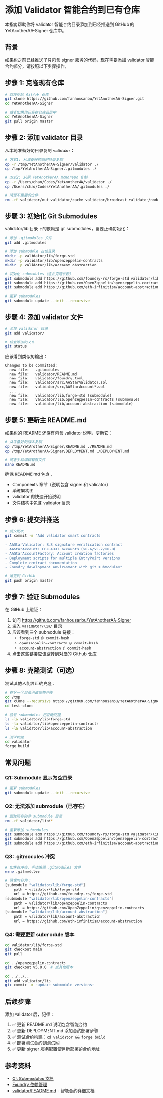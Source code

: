 # 添加 Validator 智能合约到已有仓库

本指南帮助你将 validator 智能合约目录添加到已经推送到 GitHub 的 YetAnotherAA-Signer 仓库中。

## 背景

如果你之前已经推送了只包含 signer 服务的代码，现在需要添加 validator 智能合约部分，请按照以下步骤操作。

## 步骤 1: 克隆现有仓库

```bash
# 克隆你的 GitHub 仓库
git clone https://github.com/fanhousanbu/YetAnotherAA-Signer.git
cd YetAnotherAA-Signer

# 或者如果你已经在仓库目录中
cd YetAnotherAA-Signer
git pull origin master
```

## 步骤 2: 添加 validator 目录

从本地准备好的目录复制 validator：

```bash
# 方式1: 从准备好的临时目录复制
cp -r /tmp/YetAnotherAA-Signer/validator ./
cp /tmp/YetAnotherAA-Signer/.gitmodules ./

# 方式2: 从原 YetAnotherAA monorepo 复制
cp -r /Users/chao/Codes/YetAnotherAA/validator ./
cp /Users/chao/Codes/YetAnotherAA/.gitmodules ./

# 清理不需要的文件
rm -rf validator/out validator/cache validator/broadcast validator/node_modules
```

## 步骤 3: 初始化 Git Submodules

validator/lib 目录下的依赖是 git submodules，需要正确初始化：

```bash
# 添加 .gitmodules 文件
git add .gitmodules

# 添加 submodule 占位目录
mkdir -p validator/lib/forge-std
mkdir -p validator/lib/openzeppelin-contracts
mkdir -p validator/lib/account-abstraction

# 初始化 submodules（这会克隆依赖）
git submodule add https://github.com/foundry-rs/forge-std validator/lib/forge-std
git submodule add https://github.com/OpenZeppelin/openzeppelin-contracts validator/lib/openzeppelin-contracts
git submodule add https://github.com/eth-infinitism/account-abstraction validator/lib/account-abstraction

# 更新 submodules
git submodule update --init --recursive
```

## 步骤 4: 添加 validator 文件

```bash
# 添加 validator 目录
git add validator/

# 检查添加的文件
git status
```

应该看到类似的输出：

```
Changes to be committed:
  new file:   .gitmodules
  new file:   validator/README.md
  new file:   validator/foundry.toml
  new file:   validator/src/AAStarValidator.sol
  new file:   validator/src/AAStarAccount*.sol
  ...
  new file:   validator/lib/forge-std (submodule)
  new file:   validator/lib/openzeppelin-contracts (submodule)
  new file:   validator/lib/account-abstraction (submodule)
```

## 步骤 5: 更新主 README.md

如果你的 README 还没有包含 validator 说明，更新它：

```bash
# 从准备好的版本复制
cp /tmp/YetAnotherAA-Signer/README.md ./README.md
cp /tmp/YetAnotherAA-Signer/DEPLOYMENT.md ./DEPLOYMENT.md

# 或者手动编辑现有文件
nano README.md
```

确保 README.md 包含：
- Components 章节（说明包含 signer 和 validator）
- 系统架构图
- validator 的快速开始说明
- 文件结构中包含 validator 目录

## 步骤 6: 提交并推送

```bash
# 提交更改
git commit -m "Add validator smart contracts

- AAStarValidator: BLS signature verification contract
- AAStarAccount: ERC-4337 accounts (v0.6/v0.7/v0.8)
- AAStarAccountFactory: Account creation factories
- Deployment scripts for multiple EntryPoint versions
- Complete contract documentation
- Foundry development environment with git submodules"

# 推送到 GitHub
git push origin master
```

## 步骤 7: 验证 Submodules

在 GitHub 上验证：

1. 访问 https://github.com/fanhousanbu/YetAnotherAA-Signer
2. 进入 `validator/lib/` 目录
3. 应该看到三个 submodule 链接：
   - `forge-std @ commit-hash`
   - `openzeppelin-contracts @ commit-hash`
   - `account-abstraction @ commit-hash`
4. 点击这些链接应该跳转到对应的 GitHub 仓库

## 步骤 8: 克隆测试（可选）

测试其他人能否正确克隆：

```bash
# 在另一个目录测试完整克隆
cd /tmp
git clone --recursive https://github.com/fanhousanbu/YetAnotherAA-Signer.git test-clone
cd test-clone

# 验证 submodules 已正确克隆
ls -la validator/lib/forge-std
ls -la validator/lib/openzeppelin-contracts
ls -la validator/lib/account-abstraction

# 测试构建
cd validator
forge build
```

## 常见问题

### Q1: Submodule 显示为空目录

```bash
# 更新 submodules
git submodule update --init --recursive
```

### Q2: 无法添加 submodule（已存在）

```bash
# 删除现有的非 submodule 目录
rm -rf validator/lib/*

# 重新添加 submodules
git submodule add https://github.com/foundry-rs/forge-std validator/lib/forge-std
git submodule add https://github.com/OpenZeppelin/openzeppelin-contracts validator/lib/openzeppelin-contracts
git submodule add https://github.com/eth-infinitism/account-abstraction validator/lib/account-abstraction
```

### Q3: .gitmodules 冲突

```bash
# 如果有冲突，手动编辑 .gitmodules 文件
nano .gitmodules

# 确保内容为：
[submodule "validator/lib/forge-std"]
	path = validator/lib/forge-std
	url = https://github.com/foundry-rs/forge-std
[submodule "validator/lib/openzeppelin-contracts"]
	path = validator/lib/openzeppelin-contracts
	url = https://github.com/OpenZeppelin/openzeppelin-contracts
[submodule "validator/lib/account-abstraction"]
	path = validator/lib/account-abstraction
	url = https://github.com/eth-infinitism/account-abstraction
```

### Q4: 需要更新 submodule 版本

```bash
cd validator/lib/forge-std
git checkout main
git pull

cd ../openzeppelin-contracts
git checkout v5.0.0  # 或其他版本

cd ../../..
git add validator/lib
git commit -m "Update submodule versions"
```

## 后续步骤

添加 validator 后，记得：

1. ✅ 更新 README.md 说明包含智能合约
2. ✅ 更新 DEPLOYMENT.md 添加合约部署步骤
3. ✅ 测试合约构建：`cd validator && forge build`
4. ✅ 部署测试合约到测试网
5. ✅ 更新 signer 服务配置使用新部署的合约地址

## 参考资料

- [Git Submodules 文档](https://git-scm.com/book/en/v2/Git-Tools-Submodules)
- [Foundry 依赖管理](https://book.getfoundry.sh/projects/dependencies)
- [validator/README.md](validator/README.md) - 智能合约详细文档
